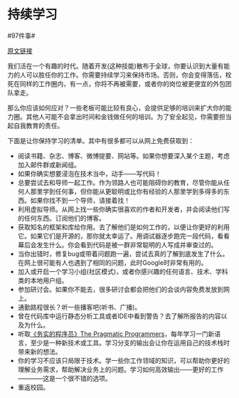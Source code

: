 # 持续学习

#97件事#

[原文链接](https://97-things-every-x-should-know.gitbooks.io/97-things-every-programmer-should-know/content/en/thing_18/)

我们活在一个有趣的时代。随着开发(这种技能)散布于全球，你要认识到大量有能力的人可以胜任你的工作。你需要持续学习来保持市场。否则，你会变得落伍，栓死在同样的工作圈内，有一点，你将不再被需要，或者你的岗位被更便宜的外包团队拿走。

那么你应该如何应对？一些老板可能比较有良心，会提供足够的培训来扩大你的能力圈。其他人可能不会拿出时间和金钱做任何的培训。为了安全起见，你需要担当起自我教育的责任。

下面是让你保持学习的清单。其中有很多都可以从网上免费获取到：
- 阅读书籍、杂志、博客、微博提要、网站等。如果你想要深入某个主题，考虑加入邮件群或新闻组。
- 如果你确实想要浸泡在技术当中，动手——写代码！
- 总要尝试去和导师一起工作。作为领路人也可能阻碍你的教育，尽管你能从任何人那里学到任何事，但你能从更聪明或比你有经验的人那里学到多得多的东西。如果你找不到一个导师，请接着找！
- 利用虚拟导师。从网上找一些你确实很喜欢的作者和开发者，并会阅读他们写的任何东西。订阅他们的博客。
- 获取知名的框架和库给你用。去了解他们是如何工作的，以便让你更好的利用它。如果它们是开源的，那你就太幸运了。用调试器逐步跑完一段代码，看看幕后会发生什么。你会看到代码是被一群非常聪明的人写成并审查过的。
- 当你出错时，修复bug或带着问题跑一遍，尝试去真的了解到底发生了什么。在网上很可能有人也遇到了相同的问题，此时Google时非常有用的。
- 加入或开启一个学习小组(社区模式)，或者你感兴趣的任何语言、技术、学科类的本地用户组。
- 参加研讨会。如果你不能去，很多研讨会都会把他们的会谈内容免费发放到网上。
- 通勤路程很长？听一些播客吧(听书、广播)。
- 曾在代码库中运行静态分析工具或者IDE中看到警告？去了解所报告的内容以及为什么。
- 听取[《务实的程序员》The Pragmatic Programmers](http://www.pragprog.com/titles/tpp/the-pragmatic-programmer)，每年学习一门新语言，至少是一种新技术或工具。学习分支的输出会让你在运用自己的技术栈时带来新的想法。
- 你的学习不应该只局限于技术。学一些你工作领域的知识，可以帮助你更好的理解业务需求，帮助解决业务上的问题。学习如何高效输出——更好的工作————这是一个很不错的选项。
- 重返校园。